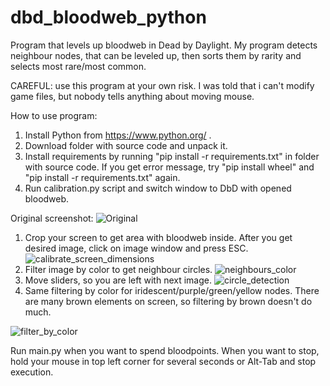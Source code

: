# dbd_bloodweb_python
Program that levels up bloodweb in Dead by Daylight. My program detects neighbour nodes, that can be leveled up, then sorts them by rarity and selects most rare/most common.


CAREFUL: use this program at your own risk. I was told that i can't modify game files, but nobody tells anything about moving mouse.


How to use program: 

1) Install Python from https://www.python.org/ .
2) Download folder with source code and unpack it.
3) Install requirements by running "pip install -r requirements.txt" in folder with source code.
  If you get error message, try "pip install wheel" and "pip install -r requirements.txt" again.
4) Run calibration.py script and switch window to DbD with opened bloodweb.

  Original screenshot:
  ![Original](https://user-images.githubusercontent.com/35243176/134715338-8e9c87c7-454f-42dd-b52f-e8d82f3134a2.jpg)
  1. Crop your screen to get area with bloodweb inside. After you get desired image, click on image window and press ESC.
  ![calibrate_screen_dimensions](https://user-images.githubusercontent.com/35243176/134711965-c9c541aa-e5db-4204-bd46-a0138b376f49.png)
  2. Filter image by color to get neighbour circles. 
  ![neighbours_color](https://user-images.githubusercontent.com/35243176/134714114-3b671cc6-4127-47fd-a1ba-2707e1fec9df.png)
  3. Move sliders, so you are left with next image.
  ![circle_detection](https://user-images.githubusercontent.com/35243176/134714637-917a86b0-5f12-41c8-b96c-95cd69bb139b.png)
  4. Same filtering by color for iridescent/purple/green/yellow nodes. There are many brown elements on screen, so filtering by brown doesn't do much.
  
  
  ![filter_by_color](https://user-images.githubusercontent.com/35243176/134716164-4a0075b6-1c6d-4905-ac28-0cd16a84d54f.png)


 Run main.py when you want to spend bloodpoints. When you want to stop, hold your mouse in top left corner for several seconds or Alt-Tab and stop execution.


